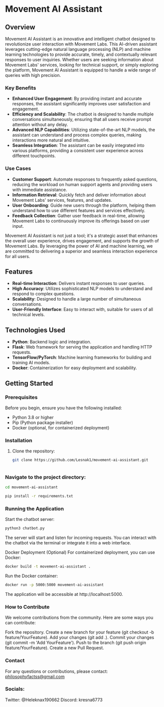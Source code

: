 # Movement AI Assistant

## Overview
Movement AI Assistant is an innovative and intelligent chatbot designed to revolutionize user interaction with Movement Labs. This AI-driven assistant leverages cutting-edge natural language processing (NLP) and machine learning technologies to provide accurate, timely, and contextually relevant responses to user inquiries. Whether users are seeking information about Movement Labs' services, looking for technical support, or simply exploring the platform, Movement AI Assistant is equipped to handle a wide range of queries with high precision.

### Key Benefits
- **Enhanced User Engagement**: By providing instant and accurate responses, the assistant significantly improves user satisfaction and engagement.
- **Efficiency and Scalability**: The chatbot is designed to handle multiple conversations simultaneously, ensuring that all users receive prompt attention without any delay.
- **Advanced NLP Capabilities**: Utilizing state-of-the-art NLP models, the assistant can understand and process complex queries, making interactions more natural and intuitive.
- **Seamless Integration**: The assistant can be easily integrated into various platforms, providing a consistent user experience across different touchpoints.

### Use Cases
- **Customer Support**: Automate responses to frequently asked questions, reducing the workload on human support agents and providing users with immediate assistance.
- **Information Retrieval**: Quickly fetch and deliver information about Movement Labs' services, features, and updates.
- **User Onboarding**: Guide new users through the platform, helping them understand how to use different features and services effectively.
- **Feedback Collection**: Gather user feedback in real-time, allowing Movement Labs to continuously improve its offerings based on user input.

Movement AI Assistant is not just a tool; it's a strategic asset that enhances the overall user experience, drives engagement, and supports the growth of Movement Labs. By leveraging the power of AI and machine learning, we are committed to delivering a superior and seamless interaction experience for all users.

## Features
- **Real-time Interaction**: Delivers instant responses to user queries.
- **High Accuracy**: Utilizes sophisticated NLP models to understand and respond to complex questions.
- **Scalability**: Designed to handle a large number of simultaneous conversations.
- **User-Friendly Interface**: Easy to interact with, suitable for users of all technical levels.

## Technologies Used
- **Python**: Backend logic and integration.
- **Flask**: Web framework for serving the application and handling HTTP requests.
- **TensorFlow/PyTorch**: Machine learning frameworks for building and training AI models.
- **Docker**: Containerization for easy deployment and scalability.

## Getting Started

### Prerequisites
Before you begin, ensure you have the following installed:
- Python 3.8 or higher
- Pip (Python package installer)
- Docker (optional, for containerized deployment)

### Installation
1. Clone the repository:
   ```bash
   git clone https://github.com/Lesnak1/movement-ai-assistant.git
  
### Navigate to the project directory:
````bash
cd movement-ai-assistant

pip install -r requirements.txt
````

### Running the Application
Start the chatbot server:
````bash
python3 chatbot.py
````

The server will start and listen for incoming requests. You can interact with the chatbot via the terminal or integrate it into a web interface.

Docker Deployment (Optional)
For containerized deployment, you can use Docker:
````bash
docker build -t movement-ai-assistant .
````

Run the Docker container:
````bash
docker run -p 5000:5000 movement-ai-assistant
````

The application will be accessible at http://localhost:5000.

### How to Contribute
We welcome contributions from the community. Here are some ways you can contribute:

Fork the repository.
Create a new branch for your feature (git checkout -b feature/YourFeature).
Add your changes (git add .).
Commit your changes (git commit -m 'Add YourFeature').
Push to the branch (git push origin feature/YourFeature).
Create a new Pull Request.

### Contact
For any questions or contributions, please contact:
philosophyfactss@gmail.com

### Socials:
Twitter: @Heleknax190662
Discord: kresna6773
